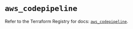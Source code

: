 # `aws_codepipeline`

Refer to the Terraform Registry for docs: [`aws_codepipeline`](https://registry.terraform.io/providers/hashicorp/aws/5.86.0/docs/resources/codepipeline).

